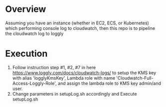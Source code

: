 # Overview
Assuming you have an instance (whether in EC2, ECS, or Kubernetes) which performing console log to cloudwatch, then this repo is to pipeline the cloudwatch log to loggly

# Execution
1. Follow instruction step #1, #2, #7 in here https://www.loggly.com/docs/cloudwatch-logs/ to setup the KMS key with alias 'logglyKmsKey', Lambda role with name 'Cloudwatch-Full-Access-Loggly-Role', and assign the lambda role to KMS key admin/and user.
2. Change parameters in setupLog.sh accordingly and Execute setupLog.sh